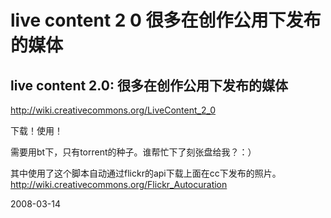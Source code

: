 # live content 2 0 很多在创作公用下发布的媒体

## live content 2.0: 很多在创作公用下发布的媒体
http://wiki.creativecommons.org/LiveContent_2_0

下载！使用！

需要用bt下，只有torrent的种子。谁帮忙下了刻张盘给我？：）

其中使用了这个脚本自动通过flickr的api下载上面在cc下发布的照片。
http://wiki.creativecommons.org/Flickr_Autocuration



2008-03-14